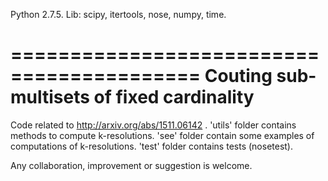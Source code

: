 Python 2.7.5. Lib: scipy, itertools, nose, numpy, time.

==========================================
Couting sub-multisets of fixed cardinality
==========================================

Code related to http://arxiv.org/abs/1511.06142 .
'utils' folder contains methods to compute k-resolutions.
'see' folder contain some examples of computations of k-resolutions.
'test' folder contains tests (nosetest).

 Any collaboration, improvement or suggestion is welcome.